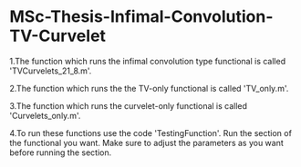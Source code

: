 # MSc-Thesis-Infimal-Convolution-TV-Curvelet

1.The function which runs the infimal convolution type functional is called 'TVCurvelets_21_8.m'.

2.The function which runs the the TV-only functional is called 'TV_only.m'.

3.The function which runs the curvelet-only functional is called 'Curvelets_only.m'.

4.To run these functions use the code 'TestingFunction'. Run the section of the functional you want. 
Make sure to adjust the parameters as you want before running the section.
